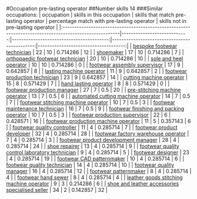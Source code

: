 #Occupation pre-lasting operator
##Number skills 14
###Similar occupations:
| occupation                                                                                            |   skills in this occupation |   skills that match pre-lasting operator |   percentage match with pre-lasting operator |   skills not in pre-lasting operator |
|:------------------------------------------------------------------------------------------------------|----------------------------:|-----------------------------------------:|---------------------------------------------:|-------------------------------------:|
| [bespoke footwear technician](bespoke_footwear_technician.md)                                         |                          22 |                                       10 |                                     0.714286 |                                   12 |
| [shoemaker](shoemaker.md)                                                                             |                          17 |                                       10 |                                     0.714286 |                                    7 |
| [orthopaedic footwear technician](orthopaedic_footwear_technician.md)                                 |                          20 |                                       10 |                                     0.714286 |                                   10 |
| [sole and heel operator](sole_and_heel_operator.md)                                                   |                          10 |                                       10 |                                     0.714286 |                                    0 |
| [footwear assembly supervisor](footwear_assembly_supervisor.md)                                       |                          17 |                                        9 |                                     0.642857 |                                    8 |
| [lasting machine operator](lasting_machine_operator.md)                                               |                          11 |                                        9 |                                     0.642857 |                                    2 |
| [footwear production technician](footwear_production_technician.md)                                   |                          23 |                                        9 |                                     0.642857 |                                   14 |
| [cutting machine operator](cutting_machine_operator.md)                                               |                          15 |                                        8 |                                     0.571429 |                                    7 |
| [hand lasting operator](hand_lasting_operator.md)                                                     |                           8 |                                        8 |                                     0.571429 |                                    0 |
| [footwear production manager](footwear_production_manager.md)                                         |                          27 |                                        7 |                                     0.5      |                                   20 |
| [pre-stitching machine operator](pre-stitching_machine_operator.md)                                   |                          13 |                                        7 |                                     0.5      |                                    6 |
| [automated cutting machine operator](automated_cutting_machine_operator.md)                           |                          14 |                                        7 |                                     0.5      |                                    7 |
| [footwear stitching machine operator](footwear_stitching_machine_operator.md)                         |                          10 |                                        7 |                                     0.5      |                                    3 |
| [footwear maintenance technician](footwear_maintenance_technician.md)                                 |                          16 |                                        7 |                                     0.5      |                                    9 |
| [footwear finishing and packing operator](footwear_finishing_and_packing_operator.md)                 |                          10 |                                        7 |                                     0.5      |                                    3 |
| [footwear production supervisor](footwear_production_supervisor.md)                                   |                          22 |                                        6 |                                     0.428571 |                                   16 |
| [footwear production machine operator](footwear_production_machine_operator.md)                       |                          11 |                                        5 |                                     0.357143 |                                    6 |
| [footwear quality controller](footwear_quality_controller.md)                                         |                          11 |                                        4 |                                     0.285714 |                                    7 |
| [footwear product developer](footwear_product_developer.md)                                           |                          32 |                                        4 |                                     0.285714 |                                   28 |
| [footwear factory warehouse operator](footwear_factory_warehouse_operator.md)                         |                           7 |                                        4 |                                     0.285714 |                                    3 |
| [footwear product development manager](footwear_product_development_manager.md)                       |                          28 |                                        4 |                                     0.285714 |                                   24 |
| [shoe repairer](shoe_repairer.md)                                                                     |                          13 |                                        4 |                                     0.285714 |                                    9 |
| [footwear quality control laboratory technician](footwear_quality_control_laboratory_technician.md)   |                           9 |                                        4 |                                     0.285714 |                                    5 |
| [footwear designer](footwear_designer.md)                                                             |                          23 |                                        4 |                                     0.285714 |                                   19 |
| [footwear CAD patternmaker](footwear_CAD_patternmaker.md)                                             |                          10 |                                        4 |                                     0.285714 |                                    6 |
| [footwear quality technician](footwear_quality_technician.md)                                         |                          14 |                                        4 |                                     0.285714 |                                   10 |
| [footwear quality manager](footwear_quality_manager.md)                                               |                          16 |                                        4 |                                     0.285714 |                                   12 |
| [footwear patternmaker](footwear_patternmaker.md)                                                     |                           8 |                                        4 |                                     0.285714 |                                    4 |
| [footwear hand sewer](footwear_hand_sewer.md)                                                         |                           8 |                                        4 |                                     0.285714 |                                    4 |
| [leather goods stitching machine operator](leather_goods_stitching_machine_operator.md)               |                           9 |                                        3 |                                     0.214286 |                                    6 |
| [shoe and leather accessories specialised seller](shoe_and_leather_accessories_specialised_seller.md) |                          34 |                                        2 |                                     0.142857 |                                   32 |
